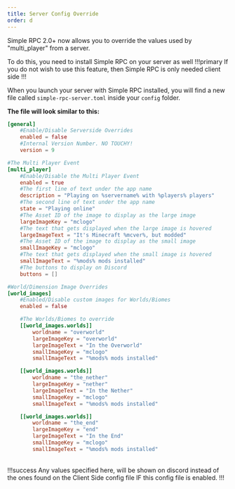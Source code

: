 ```yaml
---
title: Server Config Override
order: d
---
```

Simple RPC 2.0+ now allows you to override the values used by "multi_player" from a server.

To do this, you need to install Simple RPC on your server as well
!!!primary
If you do not wish to use this feature, then Simple RPC is only needed client side
!!!
&nbsp;  

When you launch your server with Simple RPC installed, you will find a new file called `simple-rpc-server.toml` inside your `config` folder.

**The file will look similar to this:**

```toml
[general]
	#Enable/Disable Serverside Overrides
	enabled = false
	#Internal Version Number. NO TOUCHY!
	version = 9

#The Multi Player Event
[multi_player]
	#Enable/Disable the Multi Player Event
	enabled = true
	#The first line of text under the app name
	description = "Playing on %servername% with %players% players"
	#The second line of text under the app name
	state = "Playing online"
	#The Asset ID of the image to display as the large image
	largeImageKey = "mclogo"
	#The text that gets displayed when the large image is hovered
	largeImageText = "It's Minecraft %mcver%, but modded"
	#The Asset ID of the image to display as the small image
	smallImageKey = "mclogo"
	#The text that gets displayed when the small image is hovered
	smallImageText = "%mods% mods installed"
	#The buttons to display on Discord
	buttons = []

#World/Dimension Image Overrides
[world_images]
	#Enabled/Disable custom images for Worlds/Biomes
	enabled = false

	#The Worlds/Biomes to override
	[[world_images.worlds]]
		worldname = "overworld"
		largeImageKey = "overworld"
		largeImageText = "In the Overworld"
		smallImageKey = "mclogo"
		smallImageText = "%mods% mods installed"

	[[world_images.worlds]]
		worldname = "the_nether"
		largeImageKey = "nether"
		largeImageText = "In the Nether"
		smallImageKey = "mclogo"
		smallImageText = "%mods% mods installed"

	[[world_images.worlds]]
		worldname = "the_end"
		largeImageKey = "end"
		largeImageText = "In the End"
		smallImageKey = "mclogo"
		smallImageText = "%mods% mods installed"
```
&nbsp;  
!!!success
Any values specified here, will be shown on discord instead of the ones found on the Client Side config file IF this config file is enabled.
!!!
